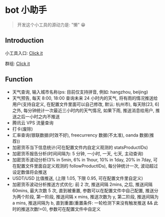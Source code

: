 # bot 小助手

> 开发这个小工具的源动力是: "懒" 😁

## Introduction

小工具入口: [Click it](https://t.me/mh5l7760_msg_bot)

群组: [Click it](https://t.me/joinchat/WPfiERfoj6wzMGY5)

## Function

- 天气查询, 输入城市名称(ps: 目前仅支持拼音, 例如: hangzhou, beijing)
- 天气预告, 每天 8:00, 18:00 查询未来 24 小时内的天气, 将有雨的情况推送给用户(支持自定义, 在配置文件里面可以自己修改, 默认: 杭州市), 每天除[23, 6]之外, 每分钟统计一次最近三小时内的天气情况, 如果下雨, 推送消息给用户, 推送之后一小时之内不推送
- 腾讯云 VPS 流量查询
- 打卡(废除)
- 汇率查询(银联数据(时效不好), freecurrency 数据(不太准), oanda 数据(推荐))
- 加密货币当下信息统计(可在配置文件内自定义观测的 statsProductIDs)
- 加密货币报告分析(时间间隔为: 5 分钟, 一小时, 一天, 七天, 主动查询)
- 加密货币波动分析(3% in 5min, 6% in 1hour, 10% in 1day, 20% in 7day, 可在配置文件里面自定义观测的 followProductIDs), 每分钟统计一次, 波动超过设定数值将会推送
- USDT/USD 比值推送, (上限 1.05, 下限 0.95, 可在配置文件里自定义)
- 加密货币波动分析推送方式优化: 前 2 次, 推送间隔 2mins, 之后, 推送间隔 60mins, 最大次数 5 次, 直到被重置, 参数可以在配置文件中自己配置, 推送分为两个阶段, 第一阶段, 推送间隔 x mins, 推送次数为 y, 第二阶段, 推送间隔为 a mins, 推送间隔为 b, 直到重置(重置条件: 一轮检测下来没有触发推送 && 此时的推送次数!=0), 参数可在配置文件中自定义
